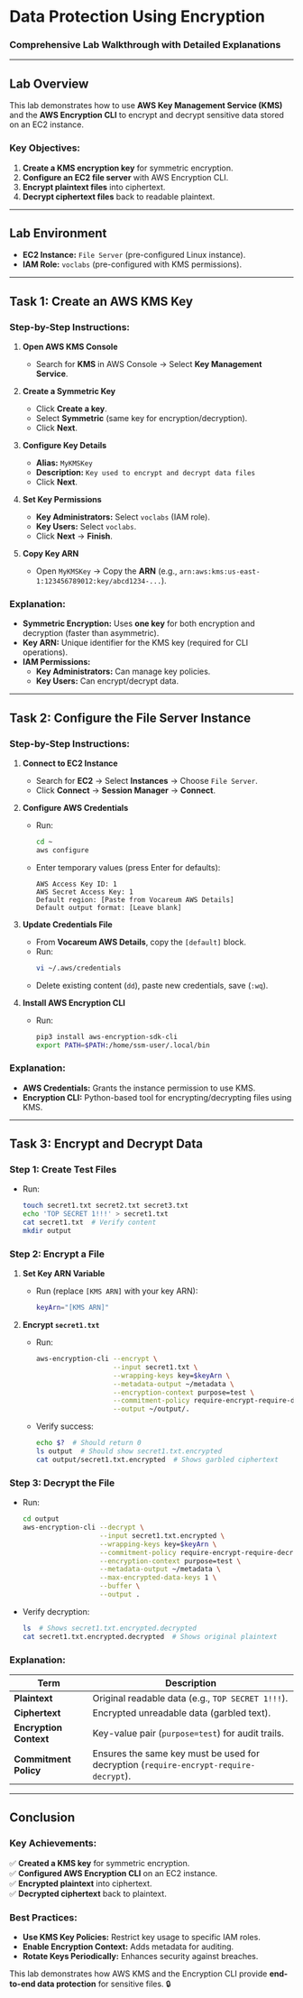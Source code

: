 # **Data Protection Using Encryption**  
### **Comprehensive Lab Walkthrough with Detailed Explanations**  

---

## **Lab Overview**  
This lab demonstrates how to use **AWS Key Management Service (KMS)** and the **AWS Encryption CLI** to encrypt and decrypt sensitive data stored on an EC2 instance.  

### **Key Objectives:**  
1. **Create a KMS encryption key** for symmetric encryption.  
2. **Configure an EC2 file server** with AWS Encryption CLI.  
3. **Encrypt plaintext files** into ciphertext.  
4. **Decrypt ciphertext files** back to readable plaintext.  

---

## **Lab Environment**  
- **EC2 Instance:** `File Server` (pre-configured Linux instance).  
- **IAM Role:** `voclabs` (pre-configured with KMS permissions).  

---

## **Task 1: Create an AWS KMS Key**  

### **Step-by-Step Instructions:**  
1. **Open AWS KMS Console**  
   - Search for **KMS** in AWS Console → Select **Key Management Service**.  

2. **Create a Symmetric Key**  
   - Click **Create a key**.  
   - Select **Symmetric** (same key for encryption/decryption).  
   - Click **Next**.  

3. **Configure Key Details**  
   - **Alias:** `MyKMSKey`  
   - **Description:** `Key used to encrypt and decrypt data files`  
   - Click **Next**.  

4. **Set Key Permissions**  
   - **Key Administrators:** Select `voclabs` (IAM role).  
   - **Key Users:** Select `voclabs`.  
   - Click **Next** → **Finish**.  

5. **Copy Key ARN**  
   - Open `MyKMSKey` → Copy the **ARN** (e.g., `arn:aws:kms:us-east-1:123456789012:key/abcd1234-...`).  

### **Explanation:**  
- **Symmetric Encryption:** Uses **one key** for both encryption and decryption (faster than asymmetric).  
- **Key ARN:** Unique identifier for the KMS key (required for CLI operations).  
- **IAM Permissions:**  
  - **Key Administrators:** Can manage key policies.  
  - **Key Users:** Can encrypt/decrypt data.  

---

## **Task 2: Configure the File Server Instance**  

### **Step-by-Step Instructions:**  
1. **Connect to EC2 Instance**  
   - Search for **EC2** → Select **Instances** → Choose `File Server`.  
   - Click **Connect** → **Session Manager** → **Connect**.  

2. **Configure AWS Credentials**  
   - Run:  
     ```bash
     cd ~
     aws configure
     ```  
   - Enter temporary values (press Enter for defaults):  
     ```plaintext
     AWS Access Key ID: 1  
     AWS Secret Access Key: 1  
     Default region: [Paste from Vocareum AWS Details]  
     Default output format: [Leave blank]  
     ```  

3. **Update Credentials File**  
   - From **Vocareum AWS Details**, copy the `[default]` block.  
   - Run:  
     ```bash
     vi ~/.aws/credentials
     ```  
   - Delete existing content (`dd`), paste new credentials, save (`:wq`).  

4. **Install AWS Encryption CLI**  
   - Run:  
     ```bash
     pip3 install aws-encryption-sdk-cli
     export PATH=$PATH:/home/ssm-user/.local/bin
     ```  

### **Explanation:**  
- **AWS Credentials:** Grants the instance permission to use KMS.  
- **Encryption CLI:** Python-based tool for encrypting/decrypting files using KMS.  

---

## **Task 3: Encrypt and Decrypt Data**  

### **Step 1: Create Test Files**  
- Run:  
  ```bash
  touch secret1.txt secret2.txt secret3.txt
  echo 'TOP SECRET 1!!!' > secret1.txt
  cat secret1.txt  # Verify content
  mkdir output
  ```  

### **Step 2: Encrypt a File**  
1. **Set Key ARN Variable**  
   - Run (replace `[KMS ARN]` with your key ARN):  
     ```bash
     keyArn="[KMS ARN]"
     ```  

2. **Encrypt `secret1.txt`**  
   - Run:  
     ```bash
     aws-encryption-cli --encrypt \
                        --input secret1.txt \
                        --wrapping-keys key=$keyArn \
                        --metadata-output ~/metadata \
                        --encryption-context purpose=test \
                        --commitment-policy require-encrypt-require-decrypt \
                        --output ~/output/.
     ```  
   - Verify success:  
     ```bash
     echo $?  # Should return 0
     ls output  # Should show secret1.txt.encrypted
     cat output/secret1.txt.encrypted  # Shows garbled ciphertext
     ```  

### **Step 3: Decrypt the File**  
- Run:  
  ```bash
  cd output
  aws-encryption-cli --decrypt \
                     --input secret1.txt.encrypted \
                     --wrapping-keys key=$keyArn \
                     --commitment-policy require-encrypt-require-decrypt \
                     --encryption-context purpose=test \
                     --metadata-output ~/metadata \
                     --max-encrypted-data-keys 1 \
                     --buffer \
                     --output .
  ```  
- Verify decryption:  
  ```bash
  ls  # Shows secret1.txt.encrypted.decrypted
  cat secret1.txt.encrypted.decrypted  # Shows original plaintext
  ```  

### **Explanation:**  
| **Term**               | **Description**                                                                 |
|-------------------------|-------------------------------------------------------------------------------|
| **Plaintext**           | Original readable data (e.g., `TOP SECRET 1!!!`).                             |
| **Ciphertext**          | Encrypted unreadable data (garbled text).                                     |
| **Encryption Context**  | Key-value pair (`purpose=test`) for audit trails.                             |
| **Commitment Policy**   | Ensures the same key must be used for decryption (`require-encrypt-require-decrypt`). |

---

## **Conclusion**  
### **Key Achievements:**  
✅ **Created a KMS key** for symmetric encryption.  
✅ **Configured AWS Encryption CLI** on an EC2 instance.  
✅ **Encrypted plaintext** into ciphertext.  
✅ **Decrypted ciphertext** back to plaintext.  

### **Best Practices:**  
- **Use KMS Key Policies:** Restrict key usage to specific IAM roles.  
- **Enable Encryption Context:** Adds metadata for auditing.  
- **Rotate Keys Periodically:** Enhances security against breaches.  

This lab demonstrates how AWS KMS and the Encryption CLI provide **end-to-end data protection** for sensitive files. 🔒